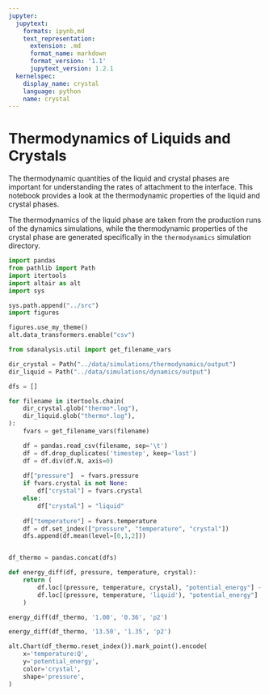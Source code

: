 ```yaml
---
jupyter:
  jupytext:
    formats: ipynb,md
    text_representation:
      extension: .md
      format_name: markdown
      format_version: '1.1'
      jupytext_version: 1.2.1
  kernelspec:
    display_name: crystal
    language: python
    name: crystal
---
```


# Thermodynamics of Liquids and Crystals

The thermodynamic quantities of the liquid and crystal phases
are important for understanding the rates of attachment to the interface.
This notebook provides a look at
the thermodynamic properties of the liquid and crystal phases.

The thermodynamics of the liquid phase
are taken from the production runs of the dynamics simulations,
while the thermodynamic properties of the crystal phase
are generated specifically in the `thermodynamics` simulation directory.

```python
import pandas
from pathlib import Path
import itertools
import altair as alt
import sys

sys.path.append("../src")
import figures

figures.use_my_theme()
alt.data_transformers.enable("csv")

from sdanalysis.util import get_filename_vars
```

```python
dir_crystal = Path("../data/simulations/thermodynamics/output")
dir_liquid = Path("../data/simulations/dynamics/output")

dfs = []

for filename in itertools.chain(
    dir_crystal.glob("thermo*.log"),
    dir_liquid.glob("thermo*.log"),
):
    fvars = get_filename_vars(filename)

    df = pandas.read_csv(filename, sep='\t')
    df = df.drop_duplicates('timestep', keep='last')
    df = df.div(df.N, axis=0)
    
    df["pressure"]  = fvars.pressure
    if fvars.crystal is not None:
        df["crystal"] = fvars.crystal
    else:
        df["crystal"] = "liquid"
    
    df["temperature"] = fvars.temperature
    df = df.set_index(["pressure", "temperature", "crystal"])
    dfs.append(df.mean(level=[0,1,2]))


df_thermo = pandas.concat(dfs)
```

```python
def energy_diff(df, pressure, temperature, crystal):
    return (
        df.loc[(pressure, temperature, crystal), "potential_energy"] - 
        df.loc[(pressure, temperature, 'liquid'), "potential_energy"]
    )
```

```python
energy_diff(df_thermo, '1.00', '0.36', 'p2')
```

```python
energy_diff(df_thermo, '13.50', '1.35', 'p2')
```

```python
alt.Chart(df_thermo.reset_index()).mark_point().encode(
    x='temperature:Q',
    y='potential_energy',
    color='crystal',
    shape='pressure',
)
```

```python

```
